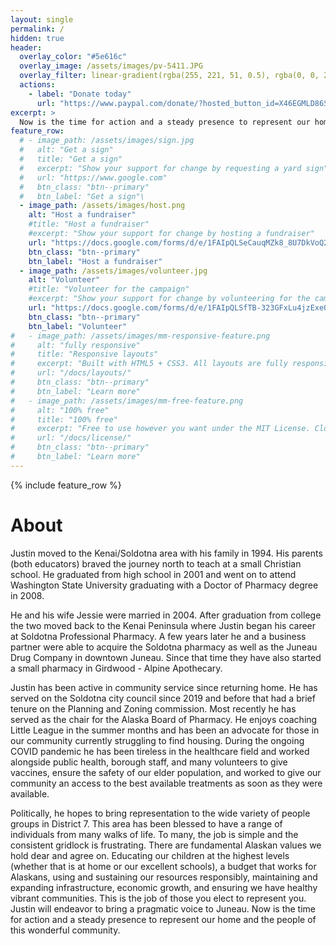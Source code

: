 ```yaml
---
layout: single
permalink: /
hidden: true
header:
  overlay_color: "#5e616c"
  overlay_image: /assets/images/pv-5411.JPG
  overlay_filter: linear-gradient(rgba(255, 221, 51, 0.5), rgba(0, 0, 204, 0.5))
  actions:
    - label: "Donate today"
      url: "https://www.paypal.com/donate/?hosted_button_id=X46EGMLD86SDQ"
excerpt: >
  Now is the time for action and a steady presence to represent our home and the people of this wonderful community.
feature_row:
  # - image_path: /assets/images/sign.jpg
  #   alt: "Get a sign"
  #   title: "Get a sign"
  #   excerpt: "Show your support for change by requesting a yard sign"
  #   url: "https://www.google.com"
  #   btn_class: "btn--primary"
  #   btn_label: "Get a sign"\
  - image_path: /assets/images/host.png
    alt: "Host a fundraiser"
    #title: "Host a fundraiser"
    #excerpt: "Show your support for change by hosting a fundraiser"
    url: "https://docs.google.com/forms/d/e/1FAIpQLSeCauqMZk8_8U7DkVoQ2NSaSrr674_qdQpDfc6gZ9ig1lXSng/viewform?usp=sf_link"
    btn_class: "btn--primary"
    btn_label: "Host a fundraiser"
  - image_path: /assets/images/volunteer.jpg
    alt: "Volunteer"
    #title: "Volunteer for the campaign"
    #excerpt: "Show your support for change by volunteering for the campaign"
    url: "https://docs.google.com/forms/d/e/1FAIpQLSfTB-323GFxLu4jzExeO3oDeojio84jmpxFR1oYZlyfd0jxXw/viewform?usp=sf_link"
    btn_class: "btn--primary"
    btn_label: "Volunteer"
#   - image_path: /assets/images/mm-responsive-feature.png
#     alt: "fully responsive"
#     title: "Responsive layouts"
#     excerpt: "Built with HTML5 + CSS3. All layouts are fully responsive with helpers to augment your content."
#     url: "/docs/layouts/"
#     btn_class: "btn--primary"
#     btn_label: "Learn more"
#   - image_path: /assets/images/mm-free-feature.png
#     alt: "100% free"
#     title: "100% free"
#     excerpt: "Free to use however you want under the MIT License. Clone it, fork it, customize it... whatever!"
#     url: "/docs/license/"
#     btn_class: "btn--primary"
#     btn_label: "Learn more"      
---
```


{% include feature_row %}

<h1>About</h1>

Justin moved to the Kenai/Soldotna area with his family in 1994.  His parents (both educators) braved the journey north to teach at a small Christian school.  He graduated from high school in 2001 and went on to attend Washington State University graduating with a Doctor of Pharmacy degree in 2008. 

He and his wife Jessie were married in 2004.  After graduation from college the two moved back to the Kenai Peninsula where Justin began his career at Soldotna Professional Pharmacy.  A few years later he and a business partner were able to acquire the Soldotna pharmacy as well as the Juneau Drug Company in downtown Juneau.  Since that time they have also started a small pharmacy in Girdwood - Alpine Apothecary.

Justin has been active in community service since returning home.  He has served on the Soldotna city council since 2019 and before that had a brief tenure on the Planning and Zoning commission.  Most recently he has served as the chair for the Alaska Board of Pharmacy.  He enjoys coaching Little League in the summer months and has been an advocate for those in our community currently struggling to find housing.  During the ongoing COVID pandemic he has been tireless in the healthcare field and worked alongside public health, borough staff, and many volunteers to give vaccines, ensure the safety of our elder population, and worked to give our community an access to the best available treatments as soon as they were available.

Politically, he hopes to bring representation to the wide variety of people groups in District 7.  This area has been blessed to have a range of individuals from many walks of life.  To many, the job is simple and the consistent gridlock is frustrating.   There are fundamental Alaskan values we hold dear and agree on.  Educating our children at the highest levels (whether that is at home or our excellent schools), a budget that works for Alaskans, using and sustaining our resources responsibly, maintaining and expanding infrastructure, economic growth, and ensuring we have healthy vibrant communities.  This is the job of those you elect to represent you.  Justin will endeavor to bring a pragmatic voice to Juneau.  Now is the time for action and a steady presence to represent our home and the people of this wonderful community.